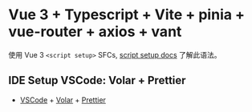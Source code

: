 # Vue 3 + Typescript + Vite + pinia + vue-router + axios + vant

使用 Vue 3 `<script setup>` SFCs, [script setup docs](https://v3.vuejs.org/api/sfc-script-setup.html#sfc-script-setup) 了解此语法。

## IDE Setup VSCode: Volar + Prettier

- [VSCode](https://code.visualstudio.com/) + [Volar](https://marketplace.visualstudio.com/items?itemName=johnsoncodehk.volar) + [Prettier](https://github.com/prettier/prettier)

